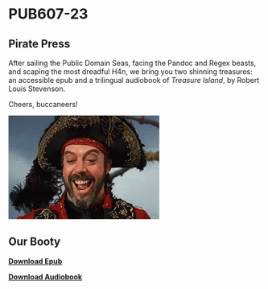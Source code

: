 # PUB607-23

## Pirate Press

After sailing the Public Domain Seas, facing the Pandoc and Regex beasts, and scaping the most dreadful H4n,
we bring you two shinning treasures: an accessible epub and a trilingual audiobook of *Treasure Island*,
by Robert Louis Stevenson.

Cheers, buccaneers!


![](https://github.com/Adi112401/Treasure-Island-Ebook-Project/blob/main/hahaha-laughing.gif)

## Our Booty

**[Download Epub](https://github.com/Adi112401/Treasure-Island-Ebook-Project/blob/main/Treasure-Island.epub)**

**[Download Audiobook](https://lmgtfy.app/?q=How+to+Download+an+Audiobook)**
